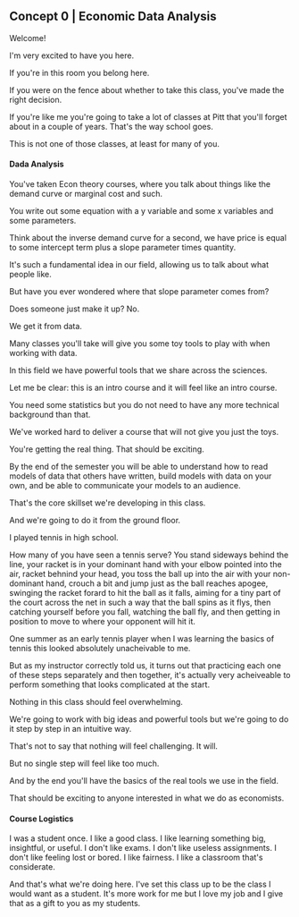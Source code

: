 ## Concept 0 | Economic Data Analysis

Welcome! 

I'm very excited to have you here. 

If you're in this room you belong here. 

If you were on the fence about whether to take this class, you've made the right decision.

If you're like me you're going to take a lot of classes at Pitt that you'll forget about in a couple of years. That's the way school goes.

This is not one of those classes, at least for many of you. 



#### Dada Analysis

You've taken Econ theory courses, where you talk about things like the demand curve or marginal cost and such. 

You write out some equation with a y variable and some x variables and some parameters. 

Think about the inverse demand curve for a second, we have price is equal to some intercept term plus a slope parameter times quantity. 

It's such a fundamental idea in our field, allowing us to talk about what people like. 

But have you ever wondered where that slope parameter comes from? 

Does someone just make it up? No.

We get it from data.

Many classes you'll take will give you some toy tools to play with when working with data.

In this field we have powerful tools that we share across the sciences.

Let me be clear: this is an intro course and it will feel like an intro course. 

You need some statistics but you do not need to have any more technical background than that.

We've worked hard to deliver a course that will not give you just the toys.

You're getting the real thing. That should be exciting. 

By the end of the semester you will be able to understand how to read models of data that others have written,  build models with data on your own, and be able to communicate your models to an audience.

That's the core skillset we're developing in this class. 

And we're going to do it from the ground floor.

I played tennis in high school.

How many of you have seen a tennis serve? You stand sideways behind the line, your racket is in your dominant hand with your elbow pointed into the air, racket behnind your head, you toss the ball up into the air with your non-dominant hand, crouch a bit and jump just as the ball reaches apogee, swinging the racket forard to hit the ball as it falls, aiming for a tiny part of the court across the net in such a way that the ball spins as it flys, then catching yourself before you fall, watching the ball fly, and then getting in position to move to where your opponent will hit it.

One summer as an early tennis player when I was learning the basics of tennis this looked absolutely unacheivable to me. 

But as my instructor correctly told us, it turns out that practicing each one of these steps separately and then together, it's actually very acheiveable to perform something that looks complicated at the start. 

Nothing in this class should feel overwhelming. 

We're going to work with big ideas and powerful tools but we're going to do it step by step in an intuitive way.

That's not to say that nothing will feel challenging. It will.

But no single step will feel like too much. 

And by the end you'll have the basics of the real tools we use in the field.

That should be exciting to anyone interested in what we do as economists.



#### Course Logistics

I was a student once. I like a good class. I like learning something big, insightful, or useful. I don't like exams. I don't like useless assignments. I don't like feeling lost or bored. I like fairness. I like a classroom that's considerate. 

And that's what we're doing here. I've set this class up to be the class I would want as a student. It's more work for me but I love my job and I give that as a gift to you as my students.



